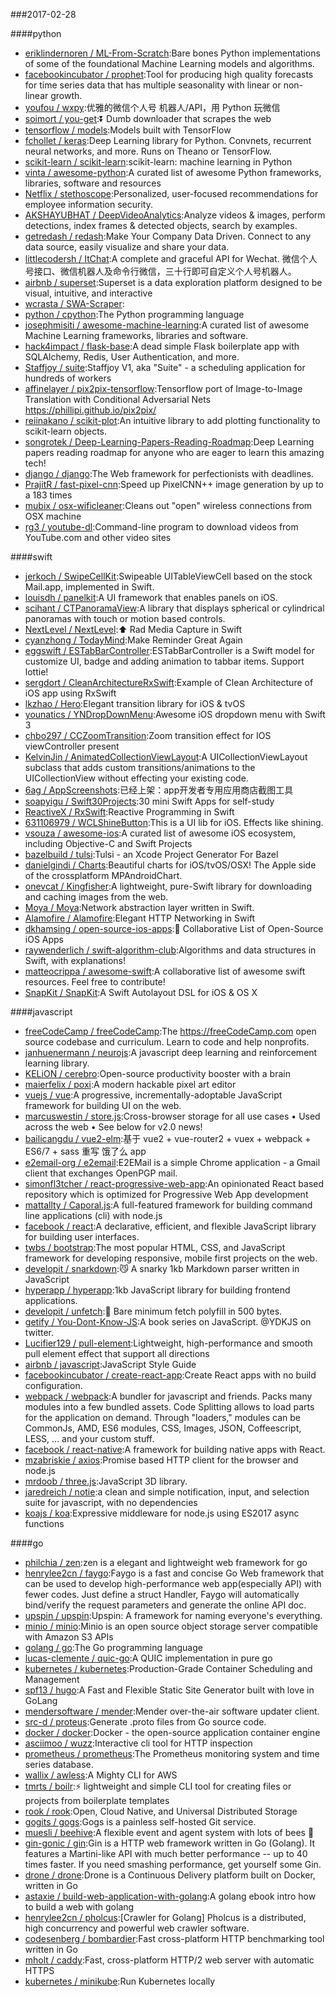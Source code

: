 ###2017-02-28

####python
* [eriklindernoren / ML-From-Scratch](https://github.com/eriklindernoren/ML-From-Scratch):Bare bones Python implementations of some of the foundational Machine Learning models and algorithms.
* [facebookincubator / prophet](https://github.com/facebookincubator/prophet):Tool for producing high quality forecasts for time series data that has multiple seasonality with linear or non-linear growth.
* [youfou / wxpy](https://github.com/youfou/wxpy):优雅的微信个人号 机器人/API，用 Python 玩微信
* [soimort / you-get](https://github.com/soimort/you-get):⏬ Dumb downloader that scrapes the web
* [tensorflow / models](https://github.com/tensorflow/models):Models built with TensorFlow
* [fchollet / keras](https://github.com/fchollet/keras):Deep Learning library for Python. Convnets, recurrent neural networks, and more. Runs on Theano or TensorFlow.
* [scikit-learn / scikit-learn](https://github.com/scikit-learn/scikit-learn):scikit-learn: machine learning in Python
* [vinta / awesome-python](https://github.com/vinta/awesome-python):A curated list of awesome Python frameworks, libraries, software and resources
* [Netflix / stethoscope](https://github.com/Netflix/stethoscope):Personalized, user-focused recommendations for employee information security.
* [AKSHAYUBHAT / DeepVideoAnalytics](https://github.com/AKSHAYUBHAT/DeepVideoAnalytics):Analyze videos & images, perform detections, index frames & detected objects, search by examples.
* [getredash / redash](https://github.com/getredash/redash):Make Your Company Data Driven. Connect to any data source, easily visualize and share your data.
* [littlecodersh / ItChat](https://github.com/littlecodersh/ItChat):A complete and graceful API for Wechat. 微信个人号接口、微信机器人及命令行微信，三十行即可自定义个人号机器人。
* [airbnb / superset](https://github.com/airbnb/superset):Superset is a data exploration platform designed to be visual, intuitive, and interactive
* [wcrasta / SWA-Scraper](https://github.com/wcrasta/SWA-Scraper):
* [python / cpython](https://github.com/python/cpython):The Python programming language
* [josephmisiti / awesome-machine-learning](https://github.com/josephmisiti/awesome-machine-learning):A curated list of awesome Machine Learning frameworks, libraries and software.
* [hack4impact / flask-base](https://github.com/hack4impact/flask-base):A dead simple Flask boilerplate app with SQLAlchemy, Redis, User Authentication, and more.
* [Staffjoy / suite](https://github.com/Staffjoy/suite):Staffjoy V1, aka "Suite" - a scheduling application for hundreds of workers
* [affinelayer / pix2pix-tensorflow](https://github.com/affinelayer/pix2pix-tensorflow):Tensorflow port of Image-to-Image Translation with Conditional Adversarial Nets https://phillipi.github.io/pix2pix/
* [reiinakano / scikit-plot](https://github.com/reiinakano/scikit-plot):An intuitive library to add plotting functionality to scikit-learn objects.
* [songrotek / Deep-Learning-Papers-Reading-Roadmap](https://github.com/songrotek/Deep-Learning-Papers-Reading-Roadmap):Deep Learning papers reading roadmap for anyone who are eager to learn this amazing tech!
* [django / django](https://github.com/django/django):The Web framework for perfectionists with deadlines.
* [PrajitR / fast-pixel-cnn](https://github.com/PrajitR/fast-pixel-cnn):Speed up PixelCNN++ image generation by up to a 183 times
* [mubix / osx-wificleaner](https://github.com/mubix/osx-wificleaner):Cleans out "open" wireless connections from OSX machine
* [rg3 / youtube-dl](https://github.com/rg3/youtube-dl):Command-line program to download videos from YouTube.com and other video sites

####swift
* [jerkoch / SwipeCellKit](https://github.com/jerkoch/SwipeCellKit):Swipeable UITableViewCell based on the stock Mail.app, implemented in Swift.
* [louisdh / panelkit](https://github.com/louisdh/panelkit):A UI framework that enables panels on iOS.
* [scihant / CTPanoramaView](https://github.com/scihant/CTPanoramaView):A library that displays spherical or cylindrical panoramas with touch or motion based controls.
* [NextLevel / NextLevel](https://github.com/NextLevel/NextLevel):⬆️ Rad Media Capture in Swift
* [cyanzhong / TodayMind](https://github.com/cyanzhong/TodayMind):Make Reminder Great Again
* [eggswift / ESTabBarController](https://github.com/eggswift/ESTabBarController):ESTabBarController is a Swift model for customize UI, badge and adding animation to tabbar items. Support lottie!
* [sergdort / CleanArchitectureRxSwift](https://github.com/sergdort/CleanArchitectureRxSwift):Example of Clean Architecture of iOS app using RxSwift
* [lkzhao / Hero](https://github.com/lkzhao/Hero):Elegant transition library for iOS & tvOS
* [younatics / YNDropDownMenu](https://github.com/younatics/YNDropDownMenu):Awesome iOS dropdown menu with Swift 3
* [chbo297 / CCZoomTransition](https://github.com/chbo297/CCZoomTransition):Zoom transition effect for IOS viewController present
* [KelvinJin / AnimatedCollectionViewLayout](https://github.com/KelvinJin/AnimatedCollectionViewLayout):A UICollectionViewLayout subclass that adds custom transitions/animations to the UICollectionView without effecting your existing code.
* [6ag / AppScreenshots](https://github.com/6ag/AppScreenshots):已经上架：app开发者专用应用商店截图工具
* [soapyigu / Swift30Projects](https://github.com/soapyigu/Swift30Projects):30 mini Swift Apps for self-study
* [ReactiveX / RxSwift](https://github.com/ReactiveX/RxSwift):Reactive Programming in Swift
* [631106979 / WCLShineButton](https://github.com/631106979/WCLShineButton):This is a UI lib for iOS. Effects like shining.
* [vsouza / awesome-ios](https://github.com/vsouza/awesome-ios):A curated list of awesome iOS ecosystem, including Objective-C and Swift Projects
* [bazelbuild / tulsi](https://github.com/bazelbuild/tulsi):Tulsi - an Xcode Project Generator For Bazel
* [danielgindi / Charts](https://github.com/danielgindi/Charts):Beautiful charts for iOS/tvOS/OSX! The Apple side of the crossplatform MPAndroidChart.
* [onevcat / Kingfisher](https://github.com/onevcat/Kingfisher):A lightweight, pure-Swift library for downloading and caching images from the web.
* [Moya / Moya](https://github.com/Moya/Moya):Network abstraction layer written in Swift.
* [Alamofire / Alamofire](https://github.com/Alamofire/Alamofire):Elegant HTTP Networking in Swift
* [dkhamsing / open-source-ios-apps](https://github.com/dkhamsing/open-source-ios-apps):📱 Collaborative List of Open-Source iOS Apps
* [raywenderlich / swift-algorithm-club](https://github.com/raywenderlich/swift-algorithm-club):Algorithms and data structures in Swift, with explanations!
* [matteocrippa / awesome-swift](https://github.com/matteocrippa/awesome-swift):A collaborative list of awesome swift resources. Feel free to contribute!
* [SnapKit / SnapKit](https://github.com/SnapKit/SnapKit):A Swift Autolayout DSL for iOS & OS X

####javascript
* [freeCodeCamp / freeCodeCamp](https://github.com/freeCodeCamp/freeCodeCamp):The https://freeCodeCamp.com open source codebase and curriculum. Learn to code and help nonprofits.
* [janhuenermann / neurojs](https://github.com/janhuenermann/neurojs):A javascript deep learning and reinforcement learning library.
* [KELiON / cerebro](https://github.com/KELiON/cerebro):Open-source productivity booster with a brain
* [maierfelix / poxi](https://github.com/maierfelix/poxi):A modern hackable pixel art editor
* [vuejs / vue](https://github.com/vuejs/vue):A progressive, incrementally-adoptable JavaScript framework for building UI on the web.
* [marcuswestin / store.js](https://github.com/marcuswestin/store.js):Cross-browser storage for all use cases • Used across the web • See below for v2.0 news!
* [bailicangdu / vue2-elm](https://github.com/bailicangdu/vue2-elm):基于 vue2 + vue-router2 + vuex + webpack + ES6/7 + sass 重写 饿了么 app
* [e2email-org / e2email](https://github.com/e2email-org/e2email):E2EMail is a simple Chrome application - a Gmail client that exchanges OpenPGP mail.
* [simonfl3tcher / react-progressive-web-app](https://github.com/simonfl3tcher/react-progressive-web-app):An opinionated React based repository which is optimized for Progressive Web App development
* [mattallty / Caporal.js](https://github.com/mattallty/Caporal.js):A full-featured framework for building command line applications (cli) with node.js
* [facebook / react](https://github.com/facebook/react):A declarative, efficient, and flexible JavaScript library for building user interfaces.
* [twbs / bootstrap](https://github.com/twbs/bootstrap):The most popular HTML, CSS, and JavaScript framework for developing responsive, mobile first projects on the web.
* [developit / snarkdown](https://github.com/developit/snarkdown):😼 A snarky 1kb Markdown parser written in JavaScript
* [hyperapp / hyperapp](https://github.com/hyperapp/hyperapp):1kb JavaScript library for building frontend applications.
* [developit / unfetch](https://github.com/developit/unfetch):🐶 Bare minimum fetch polyfill in 500 bytes.
* [getify / You-Dont-Know-JS](https://github.com/getify/You-Dont-Know-JS):A book series on JavaScript. @YDKJS on twitter.
* [Lucifier129 / pull-element](https://github.com/Lucifier129/pull-element):Lightweight, high-performance and smooth pull element effect that support all directions
* [airbnb / javascript](https://github.com/airbnb/javascript):JavaScript Style Guide
* [facebookincubator / create-react-app](https://github.com/facebookincubator/create-react-app):Create React apps with no build configuration.
* [webpack / webpack](https://github.com/webpack/webpack):A bundler for javascript and friends. Packs many modules into a few bundled assets. Code Splitting allows to load parts for the application on demand. Through "loaders," modules can be CommonJs, AMD, ES6 modules, CSS, Images, JSON, Coffeescript, LESS, ... and your custom stuff.
* [facebook / react-native](https://github.com/facebook/react-native):A framework for building native apps with React.
* [mzabriskie / axios](https://github.com/mzabriskie/axios):Promise based HTTP client for the browser and node.js
* [mrdoob / three.js](https://github.com/mrdoob/three.js):JavaScript 3D library.
* [jaredreich / notie](https://github.com/jaredreich/notie):a clean and simple notification, input, and selection suite for javascript, with no dependencies
* [koajs / koa](https://github.com/koajs/koa):Expressive middleware for node.js using ES2017 async functions

####go
* [philchia / zen](https://github.com/philchia/zen):zen is a elegant and lightweight web framework for go
* [henrylee2cn / faygo](https://github.com/henrylee2cn/faygo):Faygo is a fast and concise Go Web framework that can be used to develop high-performance web app(especially API) with fewer codes. Just define a struct Handler, Faygo will automatically bind/verify the request parameters and generate the online API doc.
* [upspin / upspin](https://github.com/upspin/upspin):Upspin: A framework for naming everyone's everything.
* [minio / minio](https://github.com/minio/minio):Minio is an open source object storage server compatible with Amazon S3 APIs
* [golang / go](https://github.com/golang/go):The Go programming language
* [lucas-clemente / quic-go](https://github.com/lucas-clemente/quic-go):A QUIC implementation in pure go
* [kubernetes / kubernetes](https://github.com/kubernetes/kubernetes):Production-Grade Container Scheduling and Management
* [spf13 / hugo](https://github.com/spf13/hugo):A Fast and Flexible Static Site Generator built with love in GoLang
* [mendersoftware / mender](https://github.com/mendersoftware/mender):Mender over-the-air software updater client.
* [src-d / proteus](https://github.com/src-d/proteus):Generate .proto files from Go source code.
* [docker / docker](https://github.com/docker/docker):Docker - the open-source application container engine
* [asciimoo / wuzz](https://github.com/asciimoo/wuzz):Interactive cli tool for HTTP inspection
* [prometheus / prometheus](https://github.com/prometheus/prometheus):The Prometheus monitoring system and time series database.
* [wallix / awless](https://github.com/wallix/awless):A Mighty CLI for AWS
* [tmrts / boilr](https://github.com/tmrts/boilr):⚡️ lightweight and simple CLI tool for creating files or projects from boilerplate templates
* [rook / rook](https://github.com/rook/rook):Open, Cloud Native, and Universal Distributed Storage
* [gogits / gogs](https://github.com/gogits/gogs):Gogs is a painless self-hosted Git service.
* [muesli / beehive](https://github.com/muesli/beehive):A flexible event and agent system with lots of bees 🐝
* [gin-gonic / gin](https://github.com/gin-gonic/gin):Gin is a HTTP web framework written in Go (Golang). It features a Martini-like API with much better performance -- up to 40 times faster. If you need smashing performance, get yourself some Gin.
* [drone / drone](https://github.com/drone/drone):Drone is a Continuous Delivery platform built on Docker, written in Go
* [astaxie / build-web-application-with-golang](https://github.com/astaxie/build-web-application-with-golang):A golang ebook intro how to build a web with golang
* [henrylee2cn / pholcus](https://github.com/henrylee2cn/pholcus):[Crawler for Golang] Pholcus is a distributed, high concurrency and powerful web crawler software.
* [codesenberg / bombardier](https://github.com/codesenberg/bombardier):Fast cross-platform HTTP benchmarking tool written in Go
* [mholt / caddy](https://github.com/mholt/caddy):Fast, cross-platform HTTP/2 web server with automatic HTTPS
* [kubernetes / minikube](https://github.com/kubernetes/minikube):Run Kubernetes locally
